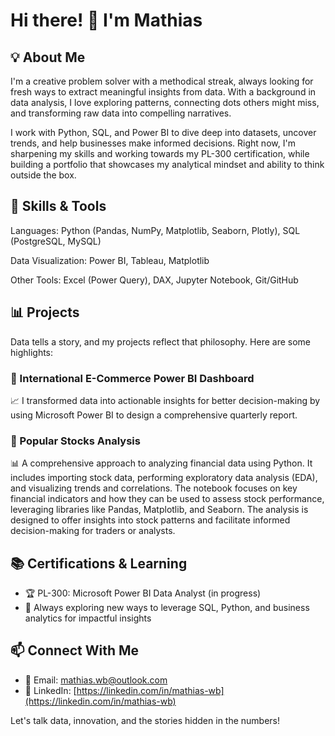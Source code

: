 # Hi there! 👋 I'm Mathias

## 💡 About Me

I'm a creative problem solver with a methodical streak, always looking for fresh ways to extract meaningful insights from data. With a background in data analysis, I love exploring patterns, connecting dots others might miss, and transforming raw data into compelling narratives.

I work with Python, SQL, and Power BI to dive deep into datasets, uncover trends, and help businesses make informed decisions. Right now, I'm sharpening my skills and working towards my PL-300 certification, while building a portfolio that showcases my analytical mindset and ability to think outside the box.

## 🔧 Skills & Tools

Languages: Python (Pandas, NumPy, Matplotlib, Seaborn, Plotly), SQL (PostgreSQL, MySQL)

Data Visualization: Power BI, Tableau, Matplotlib

Other Tools: Excel (Power Query), DAX, Jupyter Notebook, Git/GitHub

## 📊 Projects

Data tells a story, and my projects reflect that philosophy. Here are some highlights:

### 📌 International E-Commerce Power BI Dashboard

📈 I transformed data into actionable insights for better decision-making by using Microsoft Power BI to design a comprehensive quarterly report.

### 📌 Popular Stocks Analysis

📊  A comprehensive approach to analyzing financial data using Python. It includes importing stock data, performing exploratory data analysis (EDA), and visualizing trends and correlations. The notebook focuses on key financial indicators and how they can be used to assess stock performance, leveraging libraries like Pandas, Matplotlib, and Seaborn. The analysis is designed to offer insights into stock patterns and facilitate informed decision-making for traders or analysts.

## 📚 Certifications & Learning

- 🏆 PL-300: Microsoft Power BI Data Analyst (in progress)
- 📖 Always exploring new ways to leverage SQL, Python, and business analytics for impactful insights

## 📫 Connect With Me

- 📧 Email: [mathias.wb@outlook.com](mailto:mathias.wb@outlook.com)
- 💼 LinkedIn: [https://linkedin.com/in/mathias-wb](https://linkedin.com/in/mathias-wb)

Let's talk data, innovation, and the stories hidden in the numbers!
